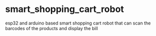 # smart_shopping_cart_robot
 esp32 and arduino based smart shopping cart robot that can scan the barcodes of the products and display the bill
